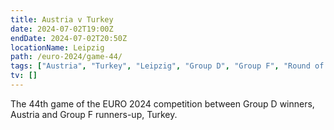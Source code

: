 ```yaml
---
title: Austria v Turkey
date: 2024-07-02T19:00Z
endDate: 2024-07-02T20:50Z
locationName: Leipzig
path: /euro-2024/game-44/
tags: ["Austria", "Turkey", "Leipzig", "Group D", "Group F", "Round of 16", "EURO 2024"]
tv: []
---
```

The 44th game of the EURO 2024 competition between Group D winners, Austria and Group F runners-up, Turkey.

